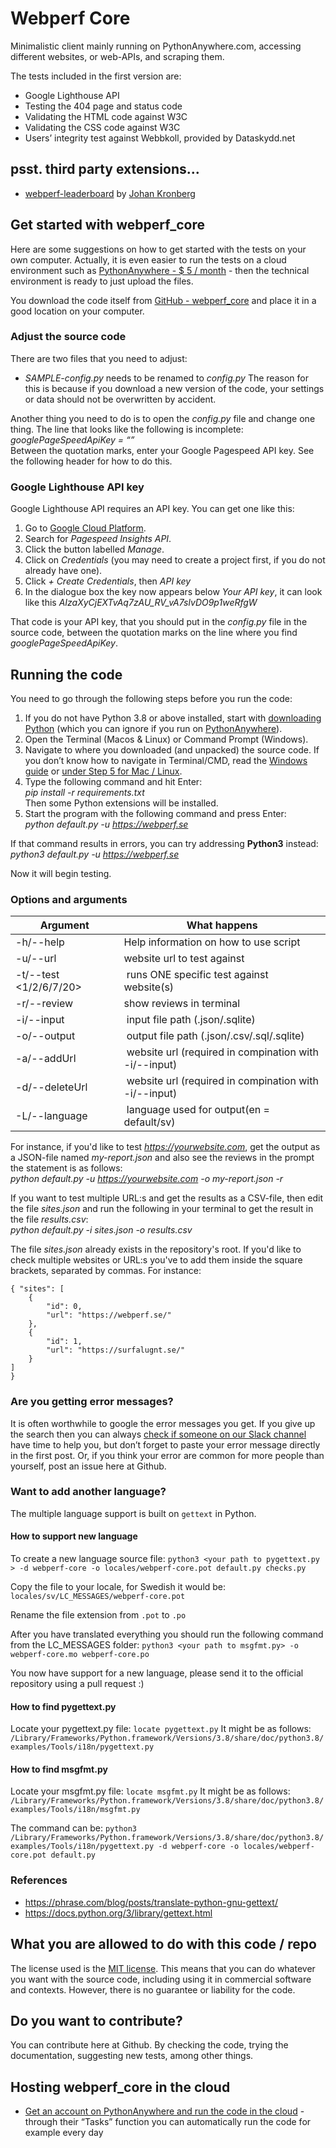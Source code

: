 # Webperf Core
Minimalistic client mainly running on PythonAnywhere.com, accessing different websites, or web-APIs, and scraping them.

The tests included in the first version are:
* Google Lighthouse API
* Testing the 404 page and status code
* Validating the HTML code against W3C
* Validating the CSS code against W3C
* Users’ integrity test against Webbkoll, provided by Dataskydd.net

## psst. third party extensions...
* [webperf-leaderboard](https://github.com/krompaco/webperf-leaderboard) by [Johan Kronberg](https://github.com/krompaco/)

## Get started with webperf_core
Here are some suggestions on how to get started with the tests on your own computer. Actually, it is even easier to run the tests on a cloud environment such as [PythonAnywhere - $ 5 / month](https://www.pythonanywhere.com/?affiliate_id=0007e5c6) - then the technical environment is ready to just upload the files.

You download the code itself from [GitHub - webperf_core](https://github.com/Webperf-se/webperf_core) and place it in a good location on your computer.
### Adjust the source code
There are two files that you need to adjust:
* *SAMPLE-config.py* needs to be renamed to *config.py*
The reason for this is because if you download a new version of the code, your settings or data should not be overwritten by accident.

Another thing you need to do is to open the *config.py* file and change one thing. The line that looks like the following is incomplete:  
*googlePageSpeedApiKey = “”*  
Between the quotation marks, enter your Google Pagespeed API key. See the following header for how to do this.

### Google Lighthouse API key
Google Lighthouse API requires an API key. You can get one like this:
1. Go to [Google Cloud Platform](https://console.cloud.google.com/apis).
2. Search for *Pagespeed Insights API*.
3. Click the button labelled *Manage*.
4. Click on *Credentials* (you may need to create a project first, if you do not already have one).
5. Click *+ Create Credentials*, then *API key*
6. In the dialogue box the key now appears below *Your API key*, it can look like this *AIzaXyCjEXTvAq7zAU_RV_vA7slvDO9p1weRfgW*

That code is your API key, that you should put in the *config.py* file in the source code, between the quotation marks on the line where you find *googlePageSpeedApiKey*.

## Running the code
You need to go through the following steps before you run the code:
1. If you do not have Python 3.8 or above installed, start with [downloading Python](https://www.python.org/downloads/) (which you can ignore if you run on [PythonAnywhere](https://www.pythonanywhere.com/?affiliate_id=0007e5c6)).
2. Open the Terminal (Macos & Linux) or Command Prompt (Windows).
3. Navigate to where you downloaded (and unpacked) the source code. If you don’t know how to navigate in Terminal/CMD, read the [Windows guide](https://www.digitalcitizen.life/command-prompt-how-use-basic-commands) or [under Step 5 for Mac / Linux](https://computers.tutsplus.com/tutorials/navigating-the-terminal-a-gentle-introduction--mac-3855).
4. Type the following command and hit Enter:  
*pip install -r requirements.txt*  
Then some Python extensions will be installed.
5. Start the program with the following command and press Enter:  
*python default.py -u https://webperf.se*

If that command results in errors, you can try addressing **Python3** instead:  
*python3 default.py -u https://webperf.se*

Now it will begin testing.

### Options and arguments
|Argument|What happens|
|---|---|
| -h/--help | Help information on how to use script |
| -u/--url <site url> | website url to test against |
| -t/--test <1/2/6/7/20> | runs ONE specific test against website(s) |
| -r/--review | show reviews in terminal |
| -i/--input <file path> | input file path (.json/.sqlite) |
| -o/--output <file path> | output file path (.json/.csv/.sql/.sqlite) |
| -a/--addUrl <site url> | website url (required in compination with -i/--input) |
| -d/--deleteUrl <site url> | website url (required in compination with -i/--input) |
| -L/--language <lang code> | language used for output(en = default/sv) |

For instance, if you'd like to test *https://yourwebsite.com*, get the output as a JSON-file named *my-report.json* and also see the reviews in the prompt the statement is as follows:  
*python default.py -u https://yourwebsite.com -o my-report.json -r*

If you want to test multiple URL:s and get the results as a CSV-file, then edit the file *sites.json* and run the following in your terminal to get the result in the file *results.csv*:  
*python default.py -i sites.json -o results.csv*

The file *sites.json* already exists in the repository's root. If you'd like to check multiple websites or URL:s you've to add them inside the square brackets, separated by commas. For instance:  
```
{ "sites": [
    {
        "id": 0,
        "url": "https://webperf.se/"
    },
    {
        "id": 1,
        "url": "https://surfalugnt.se/"
    }
]
}
```

### Are you getting error messages? 

It is often worthwhile to google the error messages you get. If you give up the search then you can always [check if someone on our Slack channel](https://webperf.se/articles/webperf-pa-slack/) have time to help you, but don’t forget to paste your error message directly in the first post. Or, if you think your error are common for more people than yourself, post an issue here at Github.

### Want to add another language? 

The multiple language support is built on `gettext` in Python.

#### How to support new language

To create a new language source file:
`python3 <your path to pygettext.py > -d webperf-core -o locales/webperf-core.pot default.py checks.py`

Copy the file to your locale, for Swedish it would be:
`locales/sv/LC_MESSAGES/webperf-core.pot`

Rename the file extension from `.pot` to `.po`

After you have translated everything you should run the following command from the LC_MESSAGES folder:
`python3 <your path to msgfmt.py> -o webperf-core.mo webperf-core.po`

You now have support for a new language, please send it to the official repository using a pull request :)

#### How to find pygettext.py

Locate your pygettext.py file:
`locate pygettext.py`
It might be as follows:
`/Library/Frameworks/Python.framework/Versions/3.8/share/doc/python3.8/examples/Tools/i18n/pygettext.py`

#### How to find msgfmt.py

Locate your msgfmt.py file:
`locate msgfmt.py`
It might be as follows:
`/Library/Frameworks/Python.framework/Versions/3.8/share/doc/python3.8/examples/Tools/i18n/msgfmt.py`

The command can be:
`python3 /Library/Frameworks/Python.framework/Versions/3.8/share/doc/python3.8/examples/Tools/i18n/pygettext.py -d webperf-core -o locales/webperf-core.pot default.py `

### References

- https://phrase.com/blog/posts/translate-python-gnu-gettext/
- https://docs.python.org/3/library/gettext.html

## What you are allowed to do with this code / repo
The license used is the [MIT license](https://en.wikipedia.org/wiki/MIT_License). This means that you can do whatever you want with the source code, including using it in commercial software and contexts. However, there is no guarantee or liability for the code.

## Do you want to contribute?
You can contribute here at Github. By checking the code, trying the documentation, suggesting new tests, among other things.

## Hosting webperf_core in the cloud
* [Get an account on PythonAnywhere and run the code in the cloud](https://www.pythonanywhere.com/?affiliate_id=0007e5c6) - through their “Tasks” function you can automatically run the code for example every day
